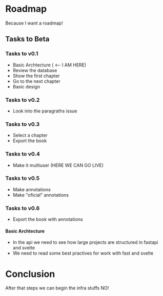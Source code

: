 # Roadmap

Because I want a roadmap!


## Tasks to Beta
### Tasks to v0.1
* Basic Archtecture ( <-- I AM HERE)
* Review the database
* Show the first chapter
* Go to the next chapter
* Basic design

### Tasks to v0.2
* Look into the paragraths issue

### Tasks to v0.3
* Select a chapter
* Export the book

### Tasks to v0.4
* Make it multiuser (HERE WE CAN GO LIVE)

### Tasks to v0.5
* Make annotations
* Make "oficial" annotations

### Tasks to v0.6
* Export the book with annotations


#### Basic Archtecture
* In the api we need to see how large projects are structured in fastapi and svelte
* We need to read some best practives for work with fast and svelte

# Conclusion
After that steps we can begin the infra stuffs NO!
